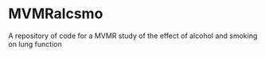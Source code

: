 # MVMRalcsmo
A repository of code for a MVMR study of the effect of alcohol and smoking on lung function
